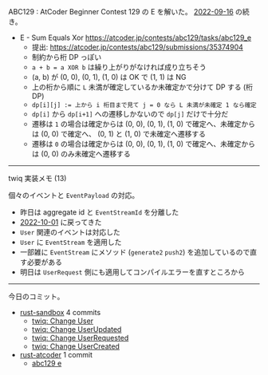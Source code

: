 ABC129 : AtCoder Beginner Contest 129 の E を解いた。 [2022-09-16] の続き。

- E - Sum Equals Xor
  <https://atcoder.jp/contests/abc129/tasks/abc129_e>
  - 提出: <https://atcoder.jp/contests/abc129/submissions/35374904>
  - 制約から桁 DP っぽい
  - `a + b = a XOR b` は繰り上がりがなければ成り立ちそう
  - (a, b) が (0, 0), (0, 1), (1, 0) は OK で (1, 1) は NG
  - 上の桁から順に `L` 未満が確定しているか未確定かで分けて DP する (桁 DP)
  - `dp[i][j] := 上から i 桁目まで見て j = 0 なら L 未満が未確定 1 なら確定`
  - `dp[i]` から `dp[i+1]` への遷移しかないので `dp[j]` だけで十分だ
  - 遷移は `1` の場合は確定からは (0, 0), (0, 1), (1, 0) で確定へ、未確定からは (0, 0) で確定へ、 (0, 1) と (1, 0) で未確定へ遷移する
  - 遷移は `0` の場合は確定からは (0, 0), (0, 1), (1, 0) で確定へ、未確定からは (0, 0) のみ未確定へ遷移する

---

twiq 実装メモ (13)

個々のイベントと `EventPayload` の対応。

- 昨日は aggregate id と `EventStreamId` を分離した
- [2022-10-01] に戻ってきた
- `User` 関連のイベントは対応した
- `User` に `EventStream` を適用した
- 一部雑に `EventStream` にメソッド (`generate2` `push2`) を追加しているので直す必要がある
- 明日は `UserRequest` 側にも適用してコンパイルエラーを直すところから

---

今日のコミット。

- [rust-sandbox](https://github.com/bouzuya/rust-sandbox) 4 commits
  - [twiq: Change User](https://github.com/bouzuya/rust-sandbox/commit/ac61f5ab40ea4a2d1014174b8e471cea90446d22)
  - [twiq: Change UserUpdated](https://github.com/bouzuya/rust-sandbox/commit/02ad84ee8e8276b548fd863d476b36c13bd7723a)
  - [twiq: Change UserRequested](https://github.com/bouzuya/rust-sandbox/commit/24916b299c05dedd62766f0e5911d2ed74ae4355)
  - [twiq: Change UserCreated](https://github.com/bouzuya/rust-sandbox/commit/16e9ee068b8c49051556097f4df628c94246801b)
- [rust-atcoder](https://github.com/bouzuya/rust-atcoder) 1 commit
  - [abc129 e](https://github.com/bouzuya/rust-atcoder/commit/48697a8c48b5c7e5b74399c14217bf356456b9f6)

[2022-09-16]: https://blog.bouzuya.net/2022/09/16/
[2022-10-01]: https://blog.bouzuya.net/2022/10/01/
